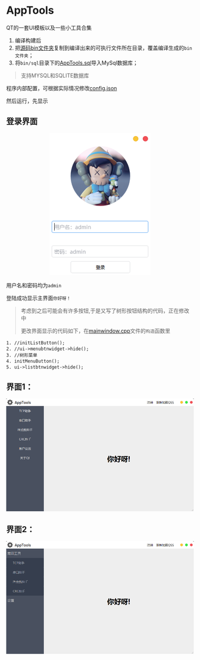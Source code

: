 # AppTools
QT的一套UI模板以及一些小工具合集

1. 编译构建后
2. 把[源码bin文件夹](AppTools/bin)复制到编译出来的可执行文件所在目录，覆盖编译生成的`bin文件夹`；
3. 将`bin/sql`目录下的[AppTools.sql](bin/sql/AppTools.sql)导入MySql数据库；
> 支持MYSQL和SQLITE数据库

程序内部配置，可根据实际情况修改[config.json](bin/cfg/config.json)

然后运行，先显示

## 登录界面 ##

<div align=center><img src="pic/Login.png"></div>


用户名和密码均为`admin`

登陆成功显示主界面`你好呀！`

> 考虑到之后可能会有许多按钮,于是又写了树形按钮结构的代码，正在修改中
> 
> 更改界面显示的代码如下，在[mainwindow.cpp](ui/mainwindow.cpp)文件的`构造`函数里

    1. //initListButton();
    2. //ui->menubtnwidget->hide();
    3. //树形菜单
    4. initMenuButton();
    5. ui->listbtnwidget->hide();

## 界面1： ##
<div align=center><img src="pic/AppTools_1.png"></div>


## 界面2： ##
<div align=center><img src="pic/AppTools_2.png"></div>